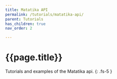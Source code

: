 ```yaml
---
title: Matatika API
permalink: /tutorials/matatika-api/
parent: Tutorials
has_children: true
nav_order: 2

---
```


# {{page.title}}

Tutorials and examples of the Matatika api.
{: .fs-5 }
